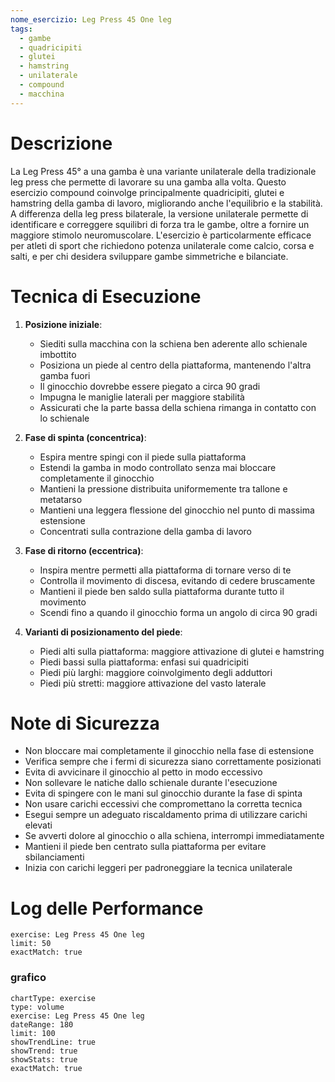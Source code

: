 ```yaml
---
nome_esercizio: Leg Press 45 One leg
tags:
  - gambe
  - quadricipiti
  - glutei
  - hamstring
  - unilaterale
  - compound
  - macchina
---
```


# Descrizione

La Leg Press 45° a una gamba è una variante unilaterale della tradizionale leg press che permette di lavorare su una gamba alla volta. Questo esercizio compound coinvolge principalmente quadricipiti, glutei e hamstring della gamba di lavoro, migliorando anche l'equilibrio e la stabilità. A differenza della leg press bilaterale, la versione unilaterale permette di identificare e correggere squilibri di forza tra le gambe, oltre a fornire un maggiore stimolo neuromuscolare. L'esercizio è particolarmente efficace per atleti di sport che richiedono potenza unilaterale come calcio, corsa e salti, e per chi desidera sviluppare gambe simmetriche e bilanciate.

# Tecnica di Esecuzione

1. **Posizione iniziale**:

   - Siediti sulla macchina con la schiena ben aderente allo schienale imbottito
   - Posiziona un piede al centro della piattaforma, mantenendo l'altra gamba fuori
   - Il ginocchio dovrebbe essere piegato a circa 90 gradi
   - Impugna le maniglie laterali per maggiore stabilità
   - Assicurati che la parte bassa della schiena rimanga in contatto con lo schienale

2. **Fase di spinta (concentrica)**:

   - Espira mentre spingi con il piede sulla piattaforma
   - Estendi la gamba in modo controllato senza mai bloccare completamente il ginocchio
   - Mantieni la pressione distribuita uniformemente tra tallone e metatarso
   - Mantieni una leggera flessione del ginocchio nel punto di massima estensione
   - Concentrati sulla contrazione della gamba di lavoro

3. **Fase di ritorno (eccentrica)**:

   - Inspira mentre permetti alla piattaforma di tornare verso di te
   - Controlla il movimento di discesa, evitando di cedere bruscamente
   - Mantieni il piede ben saldo sulla piattaforma durante tutto il movimento
   - Scendi fino a quando il ginocchio forma un angolo di circa 90 gradi

4. **Varianti di posizionamento del piede**:
   - Piedi alti sulla piattaforma: maggiore attivazione di glutei e hamstring
   - Piedi bassi sulla piattaforma: enfasi sui quadricipiti
   - Piedi più larghi: maggiore coinvolgimento degli adduttori
   - Piedi più stretti: maggiore attivazione del vasto laterale

# Note di Sicurezza

- Non bloccare mai completamente il ginocchio nella fase di estensione
- Verifica sempre che i fermi di sicurezza siano correttamente posizionati
- Evita di avvicinare il ginocchio al petto in modo eccessivo
- Non sollevare le natiche dallo schienale durante l'esecuzione
- Evita di spingere con le mani sul ginocchio durante la fase di spinta
- Non usare carichi eccessivi che compromettano la corretta tecnica
- Esegui sempre un adeguato riscaldamento prima di utilizzare carichi elevati
- Se avverti dolore al ginocchio o alla schiena, interrompi immediatamente
- Mantieni il piede ben centrato sulla piattaforma per evitare sbilanciamenti
- Inizia con carichi leggeri per padroneggiare la tecnica unilaterale

# Log delle Performance

```workout-log
exercise: Leg Press 45 One leg
limit: 50
exactMatch: true
```

### grafico

```workout-chart
chartType: exercise
type: volume
exercise: Leg Press 45 One leg
dateRange: 180
limit: 100
showTrendLine: true
showTrend: true
showStats: true
exactMatch: true
```
